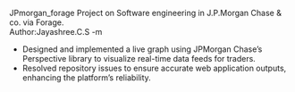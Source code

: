 JPmorgan_forage
Project on Software engineering in J.P.Morgan Chase &amp; co. via Forage.
<br>
Author:Jayashree.C.S -m
* Designed and implemented a live graph using JPMorgan Chase’s Perspective library to visualize real-time data
feeds for traders.
* Resolved repository issues to ensure accurate web application outputs, enhancing the platform’s reliability.


